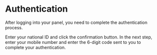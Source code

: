 # Authentication

After logging into your panel, you need to complete the authentication process.

<DarkModeImage
  dark-src="/images/guides/en/dark/user/auth.png"
  light-src="/images/guides/en/light/user/auth.png"
  alt="Authentication image"
/>

Enter your national ID and click the confirmation button. In the next step, enter your mobile number and enter the 6-digit code sent to you to complete your authentication.
